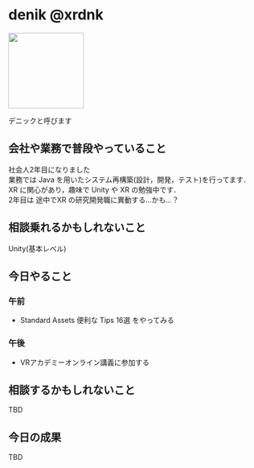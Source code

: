 # denik @xrdnk

<img src="https://i.imgur.com/bHdEeHe.jpg" width="150">

デニックと呼びます

## 会社や業務で普段やっていること

社会人2年目になりました</br>
業務では Java を用いたシステム再構築(設計，開発，テスト)を行ってます．</br>
XR に関心があり，趣味で Unity や XR の勉強中です．</br>
2年目は 途中でXR の研究開発職に異動する…かも…？</br>

## 相談乗れるかもしれないこと

Unity(基本レベル)</br>

## 今日やること

### 午前

* Standard Assets 便利な Tips 16選 をやってみる

### 午後

* VRアカデミーオンライン講義に参加する

## 相談するかもしれないこと

TBD</br>

## 今日の成果

TBD</br>